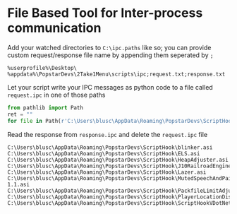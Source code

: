 # File Based Tool for Inter-process communication

Add your watched directories to `C:\ipc.paths` like so; you can provide custom request/response file name by appending them seperated by `;`
```
%userprofile%\Desktop\
%appdata%\PopstarDevs\2Take1Menu\scripts\ipc;request.txt;response.txt
```

Let your script write your IPC messages as python code to a file called `request.ipc` in one of those paths
```py
from pathlib import Path
ret = ""
for file in Path(r'C:\Users\blusc\AppData\Roaming\PopstarDevs\ScriptHook').glob("*.asi"): ret += str(file) + "\n"
```

Read the response from `response.ipc` and delete the `request.ipc` file
```
C:\Users\blusc\AppData\Roaming\PopstarDevs\ScriptHook\blinker.asi
C:\Users\blusc\AppData\Roaming\PopstarDevs\ScriptHook\ELS.asi
C:\Users\blusc\AppData\Roaming\PopstarDevs\ScriptHook\HeapAdjuster.asi
C:\Users\blusc\AppData\Roaming\PopstarDevs\ScriptHook\J10RailroadEngineer.asi
C:\Users\blusc\AppData\Roaming\PopstarDevs\ScriptHook\Lazer.asi
C:\Users\blusc\AppData\Roaming\PopstarDevs\ScriptHook\MutedSpeechAndPain 1.1.asi
C:\Users\blusc\AppData\Roaming\PopstarDevs\ScriptHook\PackfileLimitAdjuster.asi
C:\Users\blusc\AppData\Roaming\PopstarDevs\ScriptHook\PlayerLocationDisplay.asi
C:\Users\blusc\AppData\Roaming\PopstarDevs\ScriptHook\ScriptHookVDotNet.asi
```
